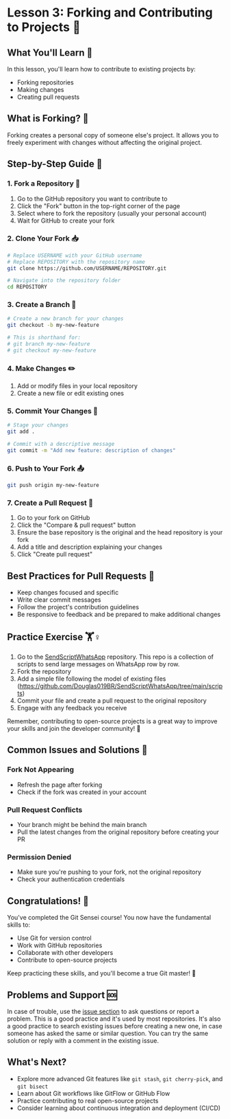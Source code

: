 # Lesson 3: Forking and Contributing to Projects 🍴

## What You'll Learn 🎯
In this lesson, you'll learn how to contribute to existing projects by:
- Forking repositories
- Making changes
- Creating pull requests

## What is Forking? 🤔
Forking creates a personal copy of someone else's project. It allows you to freely experiment with changes without affecting the original project.

## Step-by-Step Guide 📝

### 1. Fork a Repository 🍴
1. Go to the GitHub repository you want to contribute to
2. Click the "Fork" button in the top-right corner of the page
3. Select where to fork the repository (usually your personal account)
4. Wait for GitHub to create your fork

### 2. Clone Your Fork 📥
```bash
# Replace USERNAME with your GitHub username
# Replace REPOSITORY with the repository name
git clone https://github.com/USERNAME/REPOSITORY.git

# Navigate into the repository folder
cd REPOSITORY
```

### 3. Create a Branch 🌿
```bash
# Create a new branch for your changes
git checkout -b my-new-feature

# This is shorthand for:
# git branch my-new-feature
# git checkout my-new-feature
```

### 4. Make Changes ✏️
1. Add or modify files in your local repository
2. Create a new file or edit existing ones

### 5. Commit Your Changes 💾
```bash
# Stage your changes
git add .

# Commit with a descriptive message
git commit -m "Add new feature: description of changes"
```

### 6. Push to Your Fork 📤
```bash
git push origin my-new-feature
```

### 7. Create a Pull Request 🔄
1. Go to your fork on GitHub
2. Click the "Compare & pull request" button
3. Ensure the base repository is the original and the head repository is your fork
4. Add a title and description explaining your changes
5. Click "Create pull request"

## Best Practices for Pull Requests 🌟
- Keep changes focused and specific
- Write clear commit messages
- Follow the project's contribution guidelines
- Be responsive to feedback and be prepared to make additional changes

## Practice Exercise 🏋️♀️
1. Go to the [SendScriptWhatsApp](https://github.com/Douglas019BR/SendScriptWhatsApp) repository. This repo is a collection of scripts to send large messages on WhatsApp row by row.
2. Fork the repository
3. Add a simple file following the model of existing files (https://github.com/Douglas019BR/SendScriptWhatsApp/tree/main/scripts)
4. Commit your file and create a pull request to the original repository
5. Engage with any feedback you receive

Remember, contributing to open-source projects is a great way to improve your skills and join the developer community! 🚀

## Common Issues and Solutions 🔧

### Fork Not Appearing
- Refresh the page after forking
- Check if the fork was created in your account

### Pull Request Conflicts
- Your branch might be behind the main branch
- Pull the latest changes from the original repository before creating your PR

### Permission Denied
- Make sure you're pushing to your fork, not the original repository
- Check your authentication credentials

## Congratulations! 🎉

You've completed the Git Sensei course! You now have the fundamental skills to:
- Use Git for version control
- Work with GitHub repositories
- Collaborate with other developers
- Contribute to open-source projects

Keep practicing these skills, and you'll become a true Git master! 🥋

## Problems and Support 🆘

In case of trouble, use the [issue section](https://github.com/Douglas019BR/git-sensei/issues) to ask questions or report a problem. This is a good practice and it's used by most repositories. It's also a good practice to search existing issues before creating a new one, in case someone has asked the same or similar question. You can try the same solution or reply with a comment in the existing issue.

## What's Next?

- Explore more advanced Git features like `git stash`, `git cherry-pick`, and `git bisect`
- Learn about Git workflows like GitFlow or GitHub Flow
- Practice contributing to real open-source projects
- Consider learning about continuous integration and deployment (CI/CD)
